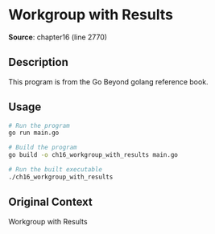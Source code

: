 # Workgroup with Results

**Source**: chapter16 (line 2770)

## Description

This program is from the Go Beyond golang reference book.

## Usage

```bash
# Run the program
go run main.go

# Build the program
go build -o ch16_workgroup_with_results main.go

# Run the built executable
./ch16_workgroup_with_results
```

## Original Context

Workgroup with Results
